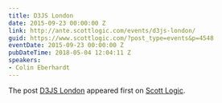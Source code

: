 ```yaml
---
title: D3JS London
date: 2015-09-23 00:00:00 Z
link: http://ante.scottlogic.com/events/d3js-london/
guid: https://www.scottlogic.com/?post_type=events&p=4548
eventDate: 2015-09-23 00:00:00 Z
pubDateTime: 2018-05-04 12:04:11 Z
speakers:
- Colin Eberhardt
---
```


<p>The post <a rel="nofollow" href="http://ante.scottlogic.com/events/d3js-london/">D3JS London</a> appeared first on <a rel="nofollow" href="http://ante.scottlogic.com">Scott Logic</a>.</p>